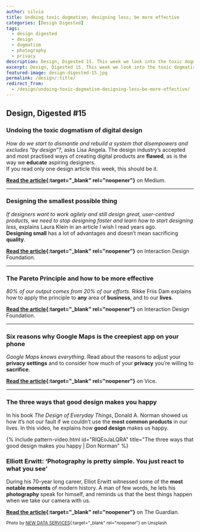 ```yaml
---
author: silvia
title: Undoing toxic dogmatism; designing less; be more effective
categories: [Design Digested]
tags:
  - design digested
  - design
  - dogmatism
  - photography
  - privacy
description: Design, Digested 15. This week we look into the toxic dogmatism of digital design, how to design less, how to be more effective and more.
excerpt: Design, Digested 15. This week we look into the toxic dogmatism of digital design, how to design less, how to be more effective and more.
featured-image: design-digested-15.jpg
permalink: /design/:title/
redirect_from:
  - /design/undoing-toxic-dogmatism-designing-less-be-more-effective/
---
```

## Design, Digested #15

### Undoing the toxic dogmatism of digital design

_How do we start to dismantle and rebuild a system that disempowers and excludes “by design”?_, asks Lisa Angela. The design industry’s accepted and most practised ways of creating digital products are **flawed**, as is the way we **educate** aspiring designers.  
If you read only one design article this week, this should be it.

**[Read the article](https://lisa-angela-fftv.medium.com/undoing-the-toxic-dogmatism-of-digital-design-4bda8c4a4eba){:target="_blank" rel="noopener"}** on Medium.

---

### Designing the smallest possible thing

_If designers want to work agilely and still design great, user-centred products, we need to stop designing faster and learn how to start designing less_, explains Laura Klein in an article I wish I read years ago.  
**Designing small** has a lot of advantages and doesn’t mean sacrificing **quality**.

**[Read the article](https://www.interaction-design.org/literature/article/designing-the-smallest-possible-thing){:target="_blank" rel="noopener"}** on Interaction Design Foundation.

---

### The Pareto Principle and how to be more effective

_80% of our output comes from 20% of our efforts_. Rikke Friis Dam explains how to apply the principle to **any** area of **business**, and to our **lives**.

**[Read the article](https://www.interaction-design.org/literature/article/the-pareto-principle-and-how-to-be-more-effective){:target="_blank" rel="noopener"}** on Interaction Design Foundation.

---

### Six reasons why Google Maps is the creepiest app on your phone

_Google Maps knows everything_. Read about the reasons to adjust your **privacy settings** and to consider how much of your **privacy** you’re willing to **sacrifice**.

**[Read the article](https://www.vice.com/en/article/3an84b/six-reasons-why-google-maps-is-the-creepiest-app-on-your-phone){:target="_blank" rel="noopener"}** on Vice.

---

### The three ways that good design makes you happy

In his book _The Design of Everyday Things_, Donald A. Norman showed us how it’s not our fault if we couldn’t use the **most common products** in our lives. In this video, he explains how **good design** makes us happy.

{% include pattern-video.html id="RlQEoJaLQRA" title="The three ways that good design makes you happy | Don Norman" %}

### Elliott Erwitt: ‘Photography is pretty simple. You just react to what you see’

During his 70-year long career, Elliot Erwitt witnessed some of the **most notable moments** of modern history. A man of few words, he lets his **photography** speak for himself, and reminds us that the best things happen when we take our camera with us.

**[Read the article](https://www.theguardian.com/artanddesign/2020/nov/09/elliott-erwitt-interview-photographer){:target="_blank" rel="noopener"}** on The Guardian.

<small>Photo by [NEW DATA SERVICES](https://unsplash.com/@new_data_services){:target="_blank" rel="noopener"} on Unsplash</small>
